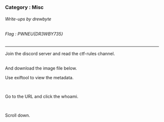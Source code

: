 ### Category : Misc
###### Write-ups by drewbyte
###### Flag : PWNEU{DR3WBY735}
---

Join the discord server and read the ctf-rules channel.

 <br>
<img src="https://github.com/drew-byte/pwneu-writeups/blob/main/00x8%20saved%20images/Pasted%20image%2020240318112033.png" alt="">
 <br>
And download the image file below.


  <br>
<img src="https://github.com/drew-byte/pwneu-writeups/blob/main/00x8%20saved%20images/Pasted%20image%2020240318112055.png" alt="">
 <br>
 
Use exiftool to view the metadata.
 


  <br>
<img src="https://github.com/drew-byte/pwneu-writeups/blob/main/00x8%20saved%20images/Pasted%20image%2020240318112451.png" alt="">
 <br>

Go to the URL and click the whoami.


  <br>
<img src="https://github.com/drew-byte/pwneu-writeups/blob/main/00x8%20saved%20images/Pasted%20image%2020240318112623.png" alt="">
 <br>

Scroll down.


  <br>
<img src="https://github.com/drew-byte/pwneu-writeups/blob/main/00x8%20saved%20images/Pasted%20image%2020240318112644.png" alt="">
 <br>
